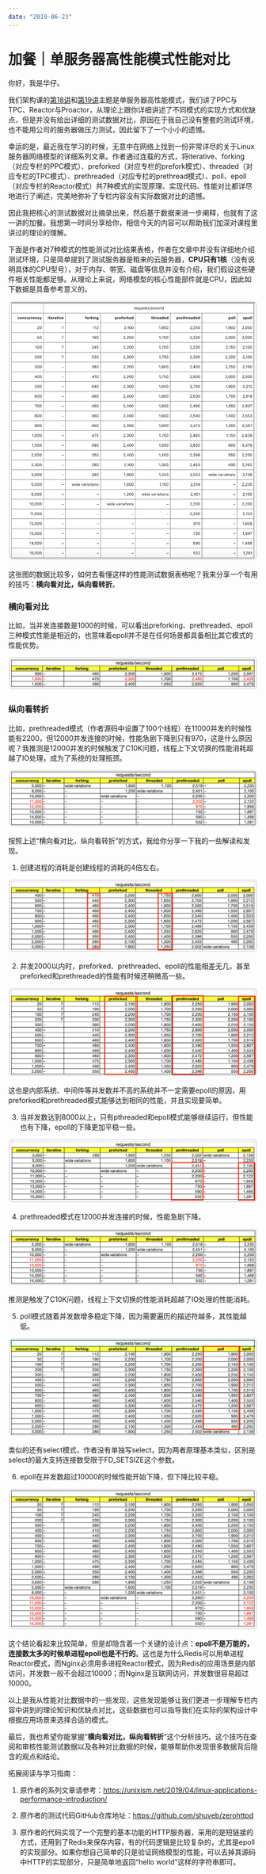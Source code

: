 ```yaml
---
date: "2019-06-23"
---  
```

      
# 加餐｜单服务器高性能模式性能对比
你好，我是华仔。

我们架构课的[第18讲](https://time.geekbang.org/column/article/8697)和[第19讲](https://time.geekbang.org/column/article/8805)主题是单服务器高性能模式，我们讲了PPC与TPC、Reactor与Proactor，从理论上跟你详细讲述了不同模式的实现方式和优缺点，但是并没有给出详细的测试数据对比，原因在于我自己没有整套的测试环境，也不能用公司的服务器做压力测试，因此留下了一个小小的遗憾。

幸运的是，最近我在学习的时候，无意中在网络上找到一份非常详尽的关于Linux服务器网络模型的详细系列文章。作者通过连载的方式，将iterative、forking（对应专栏的PPC模式）、preforked（对应专栏的prefork模式）、threaded（对应专栏的TPC模式）、prethreaded（对应专栏的prethread模式）、poll、epoll（对应专栏的Reactor模式）共7种模式的实现原理、实现代码、性能对比都详尽地进行了阐述，完美地弥补了专栏内容没有实际数据对比的遗憾。

因此我把核心的测试数据对比摘录出来，然后基于数据来进一步阐释，也就有了这一讲的加餐。我想第一时间分享给你，相信今天的内容可以帮助我们加深对课程里讲过的理论的理解。

下面是作者对7种模式的性能测试对比结果表格，作者在文章中并没有详细地介绍测试环境，只是简单提到了测试服务器是租来的云服务器，**CPU只有1核**（没有说明具体的CPU型号），对于内存、带宽、磁盘等信息并没有介绍，我们假设这些硬件相关性能都足够。从理论上来说，网络模型的核心性能部件就是CPU，因此如下数据是具备参考意义的。

<!-- [[[read_end]]] -->

![](./httpsstatic001geekbangorgresourceimage21e52121684ed5723579a817d6a47d259be5.png)

这张图的数据比较多，如何去看懂这样的性能测试数据表格呢？我来分享一个有用的技巧：**横向看对比，纵向看转折**。

### 横向看对比

比如，当并发连接数是1000的时候，可以看出preforking、prethreaded、epoll三种模式性能是相近的，也意味着epoll并不是在任何场景都具备相比其它模式的性能优势。

![](./httpsstatic001geekbangorgresourceimage7a987a85c2a05e828ca5bfb2ba98d9e0cd98.png)

### 纵向看转折

比如，prethreaded模式（作者源码中设置了100个线程）在11000并发的时候性能有2200，但12000并发连接的时候，性能急剧下降到只有970，这是什么原因呢？我推测是12000并发的时候触发了C10K问题，线程上下文切换的性能消耗超越了IO处理，成为了系统的处理瓶颈。

![](./httpsstatic001geekbangorgresourceimage3a083acb8af02e70c68bfa00e900c0d0fe08.png)

按照上述“横向看对比，纵向看转折”的方式，我给你分享一下我的一些解读和发现。

1.  创建进程的消耗是创建线程的消耗的4倍左右。

![](./httpsstatic001geekbangorgresourceimage5e0f5ecb69f4867c1493b78d837163f4a90f.png)

2.  并发2000以内时，preforked、prethreaded、epoll的性能相差无几，甚至preforked和prethreaded的性能有时候还稍微高一些。

![](./httpsstatic001geekbangorgresourceimageafeaaf8f0f78c2d9cb181a23eea955e7a8ea.png)

这也是内部系统、中间件等并发数并不高的系统并不一定需要epoll的原因，用preforked和prethreaded模式能够达到相同的性能，并且实现要简单。

3.  当并发数达到8000以上，只有pthreaded和epoll模式能够继续运行，但性能也有下降，epoll的下降更加平稳一些。

![](./httpsstatic001geekbangorgresourceimage94bc9420050d285f4058b2bd315cdd395cbc.png)

4.  prethreaded模式在12000并发连接的时候，性能急剧下降。

![](./httpsstatic001geekbangorgresourceimage3a083acb8af02e70c68bfa00e900c0d0fe08.png)

推测是触发了C10K问题，线程上下文切换的性能消耗超越了IO处理的性能消耗。

5.  poll模式随着并发数增多稳定下降，因为需要遍历的描述符越多，其性能越低。

![](./httpsstatic001geekbangorgresourceimaged652d64477859d784686895ac91c5224d852.png)

类似的还有select模式，作者没有单独写select，因为两者原理基本类似，区别是select的最大支持连接数受限于FD\_SETSIZE这个参数。

6.  epoll在并发数超过10000的时候性能开始下降，但下降比较平稳。

![](./httpsstatic001geekbangorgresourceimage5bd25b32b9d7b31df5a6067deca3ccc0f2d2.png)

这个结论看起来比较简单，但是却隐含着一个关键的设计点：**epoll不是万能的，连接数太多的时候单进程epoll也是不行的**。这也是为什么Redis可以用单进程Reactor模式，而Nginx必须用多进程Reactor模式，因为Redis的应用场景是内部访问，并发数一般不会超过10000；而Nginx是互联网访问，并发数很容易超过10000。

以上是我从性能对比数据中的一些发现，这些发现能够让我们更进一步理解专栏内容中讲到的理论知识和优缺点对比，这些数据也可以指导我们在实际的架构设计中根据应用场景来选择合适的模式。

最后，我也希望你能掌握“**横向看对比，纵向看转折**”这个分析技巧。这个技巧在查阅和审核性能测试数据以及各种对比数据的时候，能够帮助你发现很多数据背后隐含的观点和结论。

拓展阅读与学习指南：

1.  原作者的系列文章请参考：<https://unixism.net/2019/04/linux-applications-performance-introduction/>

2.  原作者的测试代码GitHub仓库地址：<https://github.com/shuveb/zerohttpd>

3.  原作者的代码实现了一个完整的基本功能的HTTP服务器，采用的是短链接的方式，还用到了Redis来保存内容，有的代码逻辑是比较复杂的，尤其是epoll的实现部分。如果你想自己简单的只是验证网络模型的性能，可以去掉其源码中HTTP的实现部分，只是简单地返回“hello world”这样的字符串即可。
